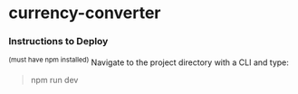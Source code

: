 # currency-converter

### Instructions to Deploy
<sup>(must have npm installed)</sup>
Navigate to the project directory with a CLI and type:

> npm run dev


